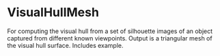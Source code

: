 # VisualHullMesh
For computing the visual hull from a set of silhouette images of an object captured from different known viewpoints. Output is a triangular mesh of the visual hull surface. Includes example. 
